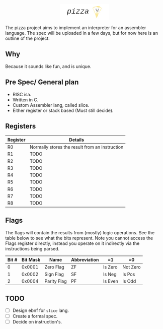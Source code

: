<div align="center">
<img src="assets/header.png"><br>
</div>

The pizza project aims to implement an interpreter for an assembler language.
The spec will be uploaded in a few days, but for now here is an outline of the
project.

## Why

Because it sounds like fun, and is unique.

## Pre Spec/ General plan

* RISC isa.
* Written in C.
* Custom Assembler lang, called slice.
* Either register or stack based (Must still decide).

## Registers

| Register | Details |
| -- | -- |
| R0 | Normally stores the result from an instruction |
| R1 | TODO |
| R2 | TODO |
| R3 | TODO |
| R4 | TODO |
| R5 | TODO |
| R6 | TODO |
| R7 | TODO |
| R8 | TODO |

## Flags

The flags will contain the results from (mostly) logic operations.
See the table below to see what the bits represent.
Note you cannot access the Flags register directly, instead you operate on it
indirectly via the instructions being parsed.

| Bit # | Bit Mask |    Name     | Abbreviation |   =1    | =0       |
| ----- | -------- | ----------  | ------------ | ------- | -------- |
| 0     | 0x0001   | Zero Flag   | ZF           | Is Zero | Not Zero |
| 1     | 0x0002   | Sign Flag   | SF           | Is Neg  | Is Pos   |
| 2     | 0x0004   | Parity Flag | PF           | Is Even | Is Odd   |

[comment]: # (|       | 0x0000   |           |              |         |          |)

## TODO

- [ ] Design ebnf for `slice` lang.
- [ ] Create a formal spec.
- [ ] Decide on instruction's.
